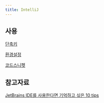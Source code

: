 ```yaml
---
title: IntelliJ
---
```

## 사용

[단축키](단축키(IntelliJ))

[환경설정](환경설정(IntelliJ))

[코드스니펫](코드스니펫(IntelliJ))

<!-- 
## 실행설정 (Run Configuration)

&nbsp; [톰켓설정](톰켓설정(IntelliJ))

&nbsp; [응용프로그램](응용프로그램-실행-설정(IntelliJ))
-->

## 참고자료

[JetBrains IDE를 사용한다면 기억하고 싶은 10 tips](JetBrains-IDE를-사용한다면-기억하고-싶은-10-tips)